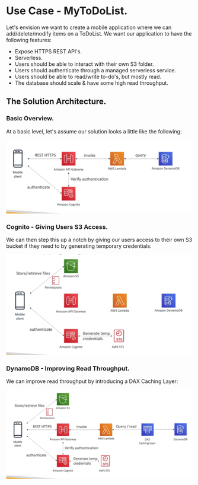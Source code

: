 # **Use Case - MyToDoList.**

Let's envision we want to create a mobile application where we can add/delete/modify items on a ToDoList. We want our application to have the following features:

* Expose HTTPS REST API's.
* Serverless.
* Users should be able to interact with their own S3 folder.
* Users should authenticate through a managed serverless service.
* Users should be able to read/write to-do's, but mostly read.
* The database should scale & have some high read throughput.

## **The Solution Architecture.**

### **Basic Overview.**

At a basic level, let's assume our solution looks a little like the following:

<img src='./images/MyToDoListBasic.png'>

### **Cognito - Giving Users S3 Access.**

We can then step this up a notch by giving our users access to their own S3 bucket if they need to by generating temporary credentials:

<img src='./images/MyToDoListS3.png'>

### **DynamoDB - Improving Read Throughput.**

We can improve read throughput by introducing a DAX Caching Layer:

<img src='./images/MyToDoListDAX.png'>